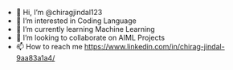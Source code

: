 - 👋 Hi, I’m @chiragjindal123
- 👀 I’m interested in Coding Language
- 🌱 I’m currently learning Machine Learning
- 💞️ I’m looking to collaborate on AIML Projects
- 📫 How to reach me https://www.linkedin.com/in/chirag-jindal-9aa83a1a4/

<!---
chiragjindal123/chiragjindal123 is a ✨ special ✨ repository because its `README.md` (this file) appears on your GitHub profile.
You can click the Preview link to take a look at your changes.
--->
